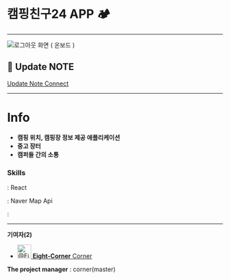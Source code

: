 

# 캠핑친구24 APP 🏕

---

![로그아웃 화면 ( 온보드 )](https://user-images.githubusercontent.com/68332735/177161603-82b3ecf2-89d5-4d07-b15d-c32ab6c8d0b0.png)


## 🚀 Update NOTE

[Update Note Connect](https://github.com/Eight-Corner/campfire_web/discussions)

---

# Info

- **캠핑 위치, 캠핑장 정보 제공 애플리케이션**
- **중고 장터**
- **캠퍼들 간의 소통**


### Skills
: React

: Naver Map Api

: 

---


**기여자(2)**
<ul class="list-style-none ">
    <li class="mb-2 d-flex" data-test-selector="grid-mode-element">
      <a href="https://github.com/Eight-Corner" class="mr-2" data-hovercard-type="user" data-hovercard-url="/users/Eight-Corner/hovercard" data-octo-click="hovercard-link-click" data-octo-dimensions="link_type:self">
        <img src="https://avatars.githubusercontent.com/u/68332735?s=64&amp;v=4" alt="@Eight-Corner" size="32" height="32" width="32" data-view-component="true" class="avatar circle">
      </a>
      <span data-view-component="true" class="flex-self-center min-width-0 css-truncate css-truncate-overflow width-fit flex-auto">
        <a href="https://github.com/Eight-Corner" class="Link--primary no-underline flex-self-center">
          <strong>Eight-Corner</strong>
          <span class="color-fg-muted">Corner</span>
        </a>
</span>    </li>
    <!--
    <li class="mb-2 d-flex" data-test-selector="grid-mode-element">
      <a href="https://github.com/tjwns3481" class="mr-2" data-hovercard-type="user" data-hovercard-url="/users/tjwns3481/hovercard" data-octo-click="hovercard-link-click" data-octo-dimensions="link_type:self">
        <img src="https://avatars.githubusercontent.com/u/65941314?s=64&amp;v=4" alt="@tjwns3481" size="32" height="32" width="32" data-view-component="true" class="avatar circle">
      </a>
      <span data-view-component="true" class="flex-self-center min-width-0 css-truncate css-truncate-overflow width-fit flex-auto">
        <a href="https://github.com/tjwns3481" class="Link--primary no-underline flex-self-center">
          <strong>tjwns3481</strong>
          <span class="color-fg-muted">SeoJun Kim</span>
        </a>
</span>    </li>
    -->
</ul>


**The project manager** : corner(master)
